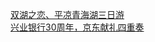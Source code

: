   
[双湖之恋、平凉青海湖三日游](http://www.dianyue.me/archives/677/nctup6sh5wj0syn5/)  
[兴业银行30周年，京东献礼四重奏](http://www.dianyue.me/archives/468/nxgh4agpkyh45ds1/)